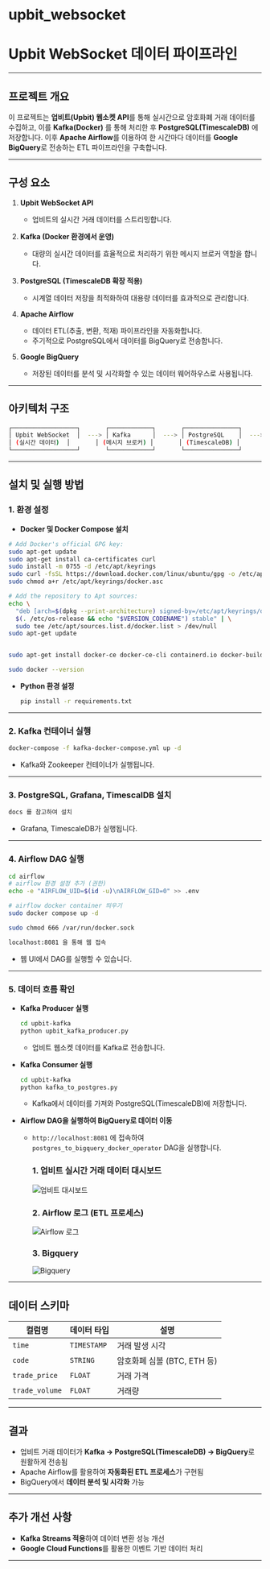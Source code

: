 # upbit_websocket
# **Upbit WebSocket 데이터 파이프라인**

---

## **프로젝트 개요**
이 프로젝트는 **업비트(Upbit) 웹소켓 API**를 통해 실시간으로 암호화폐 거래 데이터를 수집하고, 이를 **Kafka(Docker)** 를 통해 처리한 후 **PostgreSQL(TimescaleDB)** 에 저장합니다. 이후 **Apache Airflow**를 이용하여 한 시간마다 데이터를 **Google BigQuery**로 전송하는 ETL 파이프라인을 구축합니다.

---

## **구성 요소**
1. **Upbit WebSocket API**  
   - 업비트의 실시간 거래 데이터를 스트리밍합니다.

2. **Kafka (Docker 환경에서 운영)**  
   - 대량의 실시간 데이터를 효율적으로 처리하기 위한 메시지 브로커 역할을 합니다.

3. **PostgreSQL (TimescaleDB 확장 적용)**  
   - 시계열 데이터 저장을 최적화하여 대용량 데이터를 효과적으로 관리합니다.

4. **Apache Airflow**  
   - 데이터 ETL(추출, 변환, 적재) 파이프라인을 자동화합니다.  
   - 주기적으로 PostgreSQL에서 데이터를 BigQuery로 전송합니다.

5. **Google BigQuery**  
   - 저장된 데이터를 분석 및 시각화할 수 있는 데이터 웨어하우스로 사용됩니다.

---

## **아키텍처 구조**
```bash
┌──────────────────┐       ┌────────────┐       ┌───────────────┐       ┌─────────────┐       ┌───────────┐
│ Upbit WebSocket  │  ---> │ Kafka      │  ---> │ PostgreSQL    │  ---> │ Airflow     │  ---> │ BigQuery  │
│ (실시간 데이터)  │       │ (메시지 브로커) │       │ (TimescaleDB) │       │ (ETL 자동화) │       │ (데이터 분석) │
└──────────────────┘       └────────────┘       └───────────────┘       └─────────────┘       └───────────┘
```

---

## **설치 및 실행 방법**

### **1. 환경 설정**
- **Docker 및 Docker Compose 설치**
```sh
# Add Docker's official GPG key:
sudo apt-get update
sudo apt-get install ca-certificates curl
sudo install -m 0755 -d /etc/apt/keyrings
sudo curl -fsSL https://download.docker.com/linux/ubuntu/gpg -o /etc/apt/keyrings/docker.asc
sudo chmod a+r /etc/apt/keyrings/docker.asc

# Add the repository to Apt sources:
echo \
  "deb [arch=$(dpkg --print-architecture) signed-by=/etc/apt/keyrings/docker.asc] https://download.docker.com/linux/ubuntu \
  $(. /etc/os-release && echo "$VERSION_CODENAME") stable" | \
  sudo tee /etc/apt/sources.list.d/docker.list > /dev/null
sudo apt-get update


sudo apt-get install docker-ce docker-ce-cli containerd.io docker-buildx-plugin docker-compose-plugin

sudo docker --version
  ```
- **Python 환경 설정**
  ```sh
  pip install -r requirements.txt
  ```

---

### **2. Kafka 컨테이너 실행**
```sh
docker-compose -f kafka-docker-compose.yml up -d
```
- Kafka와 Zookeeper 컨테이너가 실행됩니다.

---

### **3. PostgreSQL, Grafana, TimescalDB 설치**
```sh
docs 를 참고하여 설치
```
- Grafana, TimescaleDB가 실행됩니다.

---

### **4. Airflow DAG 실행**
```sh
cd airflow
# airflow 환경 설정 추가 (권한) 
echo -e "AIRFLOW_UID=$(id -u)\nAIRFLOW_GID=0" >> .env

# airflow docker container 띄우기
sudo docker compose up -d

sudo chmod 666 /var/run/docker.sock

localhost:8081 을 통해 웹 접속
```
- 웹 UI에서 DAG를 실행할 수 있습니다.

---

### **5. 데이터 흐름 확인**
- **Kafka Producer 실행**
  ```sh
  cd upbit-kafka
  python upbit_kafka_producer.py
  ```
  - 업비트 웹소켓 데이터를 Kafka로 전송합니다.

- **Kafka Consumer 실행**
  ```sh
  cd upbit-kafka
  python kafka_to_postgres.py
  ```
  - Kafka에서 데이터를 가져와 PostgreSQL(TimescaleDB)에 저장합니다.

- **Airflow DAG을 실행하여 BigQuery로 데이터 이동**
  - `http://localhost:8081` 에 접속하여 `postgres_to_bigquery_docker_operator` DAG을 실행합니다.



    ### 1. 업비트 실시간 거래 데이터 대시보드
    ![업비트 대시보드](https://private-user-images.githubusercontent.com/124768198/412345623-844ce044-b402-4832-b2a8-149dc4f0b25f.png?jwt=eyJhbGciOiJIUzI1NiIsInR5cCI6IkpXVCJ9.eyJpc3MiOiJnaXRodWIuY29tIiwiYXVkIjoicmF3LmdpdGh1YnVzZXJjb250ZW50LmNvbSIsImtleSI6ImtleTUiLCJleHAiOjE3NDIyNjg0ODgsIm5iZiI6MTc0MjI2ODE4OCwicGF0aCI6Ii8xMjQ3NjgxOTgvNDEyMzQ1NjIzLTg0NGNlMDQ0LWI0MDItNDgzMi1iMmE4LTE0OWRjNGYwYjI1Zi5wbmc_WC1BbXotQWxnb3JpdGhtPUFXUzQtSE1BQy1TSEEyNTYmWC1BbXotQ3JlZGVudGlhbD1BS0lBVkNPRFlMU0E1M1BRSzRaQSUyRjIwMjUwMzE4JTJGdXMtZWFzdC0xJTJGczMlMkZhd3M0X3JlcXVlc3QmWC1BbXotRGF0ZT0yMDI1MDMxOFQwMzIzMDhaJlgtQW16LUV4cGlyZXM9MzAwJlgtQW16LVNpZ25hdHVyZT02MWUwOWRlMDI2ZTZkNTRkNDZkYTc2NmE1ZmFhZTY0NGQyNzkyMzMwYTM4NzAwOTg1YTNiMTlmMjJmMWMyYWEyJlgtQW16LVNpZ25lZEhlYWRlcnM9aG9zdCJ9.dXhpny7kf1IOgEpMPdNXZNktTLupYD34vDiMXPWsMKo)

    ### 2. Airflow 로그 (ETL 프로세스)
    ![Airflow 로그](https://private-user-images.githubusercontent.com/124768198/412345624-6c0d4e78-e22f-4b6e-b74c-a1661aa36570.png?jwt=eyJhbGciOiJIUzI1NiIsInR5cCI6IkpXVCJ9.eyJpc3MiOiJnaXRodWIuY29tIiwiYXVkIjoicmF3LmdpdGh1YnVzZXJjb250ZW50LmNvbSIsImtleSI6ImtleTUiLCJleHAiOjE3NDIyNjg0ODgsIm5iZiI6MTc0MjI2ODE4OCwicGF0aCI6Ii8xMjQ3NjgxOTgvNDEyMzQ1NjI0LTZjMGQ0ZTc4LWUyMmYtNGI2ZS1iNzRjLWExNjYxYWEzNjU3MC5wbmc_WC1BbXotQWxnb3JpdGhtPUFXUzQtSE1BQy1TSEEyNTYmWC1BbXotQ3JlZGVudGlhbD1BS0lBVkNPRFlMU0E1M1BRSzRaQSUyRjIwMjUwMzE4JTJGdXMtZWFzdC0xJTJGczMlMkZhd3M0X3JlcXVlc3QmWC1BbXotRGF0ZT0yMDI1MDMxOFQwMzIzMDhaJlgtQW16LUV4cGlyZXM9MzAwJlgtQW16LVNpZ25hdHVyZT1mNTdkYmU5YTJhNGY1MjJkMjYyNDhhOGQ4N2VkYjZlZDZkZTkzOWU0YmMxZTBhMTJhYTNjZTM1ZDA1OTdmY2Q2JlgtQW16LVNpZ25lZEhlYWRlcnM9aG9zdCJ9.9sEI5xZ3yAXzpIx1P3AF0_TkiuLX5bL3yxLhdmeQCtw)

    ### 3. Bigquery
    ![Bigquery](https://private-user-images.githubusercontent.com/124768198/412345622-58490b74-7f95-4c44-9cec-0c031b4b817a.png?jwt=eyJhbGciOiJIUzI1NiIsInR5cCI6IkpXVCJ9.eyJpc3MiOiJnaXRodWIuY29tIiwiYXVkIjoicmF3LmdpdGh1YnVzZXJjb250ZW50LmNvbSIsImtleSI6ImtleTUiLCJleHAiOjE3NDIyNjg0ODgsIm5iZiI6MTc0MjI2ODE4OCwicGF0aCI6Ii8xMjQ3NjgxOTgvNDEyMzQ1NjIyLTU4NDkwYjc0LTdmOTUtNGM0NC05Y2VjLTBjMDMxYjRiODE3YS5wbmc_WC1BbXotQWxnb3JpdGhtPUFXUzQtSE1BQy1TSEEyNTYmWC1BbXotQ3JlZGVudGlhbD1BS0lBVkNPRFlMU0E1M1BRSzRaQSUyRjIwMjUwMzE4JTJGdXMtZWFzdC0xJTJGczMlMkZhd3M0X3JlcXVlc3QmWC1BbXotRGF0ZT0yMDI1MDMxOFQwMzIzMDhaJlgtQW16LUV4cGlyZXM9MzAwJlgtQW16LVNpZ25hdHVyZT00ODhhZWZmN2RkZDM3NzFlMzM0ZDgyMGEzZjljZjg5Y2JiZGM0YjVjOTRlNzk3NjY4NThlNjdlYTE5MTRiZmYwJlgtQW16LVNpZ25lZEhlYWRlcnM9aG9zdCJ9.drwAz_9TZ3gj1kqGaAfc-BTog49SnQ1fOPX5kVOku-w)
---

## **데이터 스키마**
| 컬럼명 | 데이터 타입 | 설명 |
|--------|------------|----------------|
| `time` | `TIMESTAMP` | 거래 발생 시각 |
| `code` | `STRING` | 암호화폐 심볼 (BTC, ETH 등) |
| `trade_price` | `FLOAT` | 거래 가격 |
| `trade_volume` | `FLOAT` | 거래량 |

---


## **결과**
- 업비트 거래 데이터가 **Kafka → PostgreSQL(TimescaleDB) → BigQuery**로 원활하게 전송됨
- Apache Airflow를 활용하여 **자동화된 ETL 프로세스**가 구현됨
- BigQuery에서 **데이터 분석 및 시각화** 가능

---

## **추가 개선 사항**
- **Kafka Streams 적용**하여 데이터 변환 성능 개선
- **Google Cloud Functions**를 활용한 이벤트 기반 데이터 처리

---
